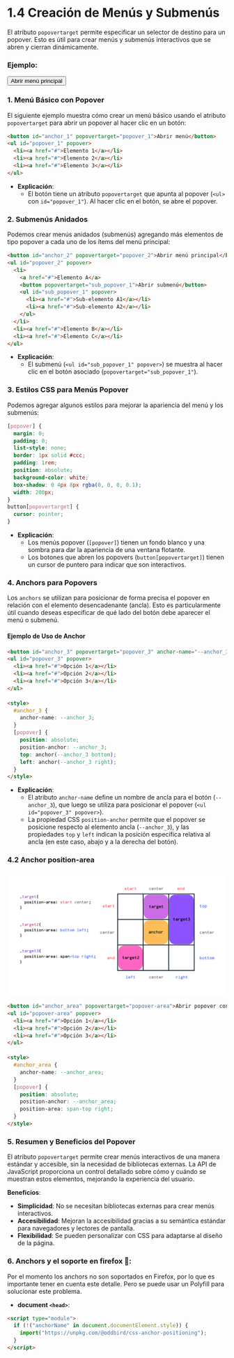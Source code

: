 # 1.4 Creación de Menús y Submenús

El atributo `popovertarget` permite especificar un selector de destino para un popover. Esto es útil para crear menús y submenús interactivos que se abren y cierran dinámicamente.


### Ejemplo:

<style>
  [popover] {
    margin: 0;
    padding: 0;
    list-style: none;
    border: 1px solid #ccc;
    padding: 1rem;
    position: absolute;
    background-color: white;
    box-shadow: 0 4px 8px rgba(0, 0, 0, 0.1);
    width: 200px;
  }
  button[popovertarget] {
    cursor: pointer;
  }
  button.base {
    width: 100%;
    background-color: #fff;
    border: 0 solid #ccc;
    padding: 0;
    margin: 0;
    cursor: pointer;
    display: block;
    color: black;
    text-align: left;
    font-size: medium;
  }
  #anchor_2, .anchor_2 {
    anchor-name: --anchor_2;
  }
  [popover] {
    position: absolute;
    position-anchor: --anchor_2;
    top: anchor(--anchor_2 bottom);
    left: anchor(--anchor_2 right);
  }
</style>
<button id="anchor_2" popovertarget="popover_2">Abrir menú principal</button>
<ul id="popover_2" popover>
  <li>
    <div>
    <button class="base anchor_2" popovertarget="sub_popover_1">
      Elemento A
    </button>
    <ul id="sub_popover_1" popover>
      <li><a href="#">Sub-elemento A1</a></li>
      <li><a href="#">Sub-elemento A2</a></li>
    </ul>
    </div>
  </li>
  <li><a href="#">Elemento B</a></li>
  <li><a href="#">Elemento C</a></li>
</ul>



### 1. Menú Básico con Popover

El siguiente ejemplo muestra cómo crear un menú básico usando el atributo `popovertarget` para abrir un popover al hacer clic en un botón:

```html
<button id="anchor_1" popovertarget="popover_1">Abrir menú</button>
<ul id="popover_1" popover>
  <li><a href="#">Elemento 1</a></li>
  <li><a href="#">Elemento 2</a></li>
  <li><a href="#">Elemento 3</a></li>
</ul>
```

- **Explicación**:
  - El botón tiene un atributo `popovertarget` que apunta al popover (`<ul>` con `id="popover_1"`). Al hacer clic en el botón, se abre el popover.

### 2. Submenús Anidados

Podemos crear menús anidados (submenús) agregando más elementos de tipo popover a cada uno de los ítems del menú principal:

```html
<button id="anchor_2" popovertarget="popover_2">Abrir menú principal</button>
<ul id="popover_2" popover>
  <li>
    <a href="#">Elemento A</a>
    <button popovertarget="sub_popover_1">Abrir submenú</button>
    <ul id="sub_popover_1" popover>
      <li><a href="#">Sub-elemento A1</a></li>
      <li><a href="#">Sub-elemento A2</a></li>
    </ul>
  </li>
  <li><a href="#">Elemento B</a></li>
  <li><a href="#">Elemento C</a></li>
</ul>
```

- **Explicación**:
  - El submenú (`<ul id="sub_popover_1" popover>`) se muestra al hacer clic en el botón asociado (`popovertarget="sub_popover_1"`).

### 3. Estilos CSS para Menús Popover

Podemos agregar algunos estilos para mejorar la apariencia del menú y los submenús:

```css
[popover] {
  margin: 0;
  padding: 0;
  list-style: none;
  border: 1px solid #ccc;
  padding: 1rem;
  position: absolute;
  background-color: white;
  box-shadow: 0 4px 8px rgba(0, 0, 0, 0.1);
  width: 200px;
}
button[popovertarget] {
  cursor: pointer;
}
```

- **Explicación**:
  - Los menús popover (`[popover]`) tienen un fondo blanco y una sombra para dar la apariencia de una ventana flotante.
  - Los botones que abren los popovers (`button[popovertarget]`) tienen un cursor de puntero para indicar que son interactivos.


### 4. Anchors para Popovers

Los `anchors` se utilizan para posicionar de forma precisa el popover en relación con el elemento desencadenante (ancla). Esto es particularmente útil cuando deseas especificar de qué lado del botón debe aparecer el menú o submenú.

#### Ejemplo de Uso de Anchor

```html
<button id="anchor_3" popovertarget="popover_3" anchor-name="--anchor_3">Abrir popover con anchor</button>
<ul id="popover_3" popover>
  <li><a href="#">Opción 1</a></li>
  <li><a href="#">Opción 2</a></li>
  <li><a href="#">Opción 3</a></li>
</ul>

<style>
  #anchor_3 {
    anchor-name: --anchor_3;
  }
  [popover] {
    position: absolute;
    position-anchor: --anchor_3;
    top: anchor(--anchor_3 bottom);
    left: anchor(--anchor_3 right);
  }
</style>
```

- **Explicación**:
  - El atributo `anchor-name` define un nombre de ancla para el botón (`--anchor_3`), que luego se utiliza para posicionar el popover (`<ul id="popover_3" popover>`).
  - La propiedad CSS `position-anchor` permite que el popover se posicione respecto al elemento ancla (`--anchor_3`), y las propiedades `top` y `left` indican la posición específica relativa al ancla (en este caso, abajo y a la derecha del botón).

### 4.2 Anchor position-area

![Position area](../assets/anchors/anchoring-positioning.webp)

```html
<button id="anchor_area" popovertarget="popover-area">Abrir popover con anchor</button>
<ul id="popover-area" popover>
  <li><a href="#">Opción 1</a></li>
  <li><a href="#">Opción 2</a></li>
  <li><a href="#">Opción 3</a></li>
</ul>

<style>
  #anchor_area {
    anchor-name: --anchor_area;
  }
  [popover] {
    position: absolute;
    position-anchor: --anchor_area;
    position-area: span-top right;
  }
</style>
```

### 5. Resumen y Beneficios del Popover

El atributo `popovertarget` permite crear menús interactivos de una manera estándar y accesible, sin la necesidad de bibliotecas externas. La API de JavaScript proporciona un control detallado sobre cómo y cuándo se muestran estos elementos, mejorando la experiencia del usuario.

**Beneficios**:
- **Simplicidad**: No se necesitan bibliotecas externas para crear menús interactivos.
- **Accesibilidad**: Mejoran la accesibilidad gracias a su semántica estándar para navegadores y lectores de pantalla.
- **Flexibilidad**: Se pueden personalizar con CSS para adaptarse al diseño de la página.

### 6. Anchors y el soporte en firefox 🦊:

Por el momento los anchors no son soportados en Firefox, por lo que es importante tener en cuenta este detalle. Pero se puede usar un Polyfill para solucionar este problema.

- **document `<head>`**:
```html
<script type="module">
  if (!("anchorName" in document.documentElement.style)) {
    import("https://unpkg.com/@oddbird/css-anchor-positioning");
  }
</script>
```



